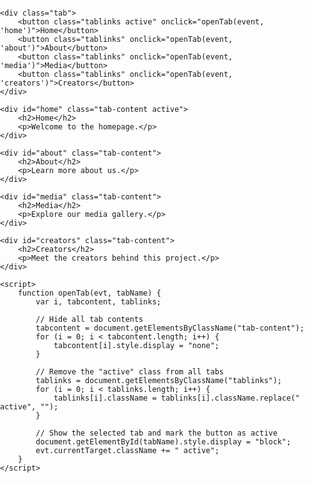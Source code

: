 <!DOCTYPE html>
<html lang="en">
<head>
    <meta charset="UTF-8">
    <meta name="viewport" content="width=device-width, initial-scale=1.0">
    <title>Tabbed Navigation</title>
    <style>
        body {
            font-family: Arial, sans-serif;
            margin: 0;
            padding: 0;
        }
        .tab {
            overflow: hidden;
            background-color: #333;
        }
        .tab button {
            background-color: inherit;
            float: left;
            border: none;
            outline: none;
            cursor: pointer;
            padding: 14px 20px;
            color: white;
            font-size: 17px;
        }
        .tab button:hover {
            background-color: #575757;
        }
        .tab button.active {
            background-color: #04AA6D;
        }
        .tab-content {
            display: none;
            padding: 20px;
            border-top: none;
        }
        .tab-content.active {
            display: block;
        }
    </style>
</head>
<body>

    <div class="tab">
        <button class="tablinks active" onclick="openTab(event, 'home')">Home</button>
        <button class="tablinks" onclick="openTab(event, 'about')">About</button>
        <button class="tablinks" onclick="openTab(event, 'media')">Media</button>
        <button class="tablinks" onclick="openTab(event, 'creators')">Creators</button>
    </div>

    <div id="home" class="tab-content active">
        <h2>Home</h2>
        <p>Welcome to the homepage.</p>
    </div>

    <div id="about" class="tab-content">
        <h2>About</h2>
        <p>Learn more about us.</p>
    </div>

    <div id="media" class="tab-content">
        <h2>Media</h2>
        <p>Explore our media gallery.</p>
    </div>

    <div id="creators" class="tab-content">
        <h2>Creators</h2>
        <p>Meet the creators behind this project.</p>
    </div>

    <script>
        function openTab(evt, tabName) {
            var i, tabcontent, tablinks;

            // Hide all tab contents
            tabcontent = document.getElementsByClassName("tab-content");
            for (i = 0; i < tabcontent.length; i++) {
                tabcontent[i].style.display = "none";
            }

            // Remove the "active" class from all tabs
            tablinks = document.getElementsByClassName("tablinks");
            for (i = 0; i < tablinks.length; i++) {
                tablinks[i].className = tablinks[i].className.replace(" active", "");
            }

            // Show the selected tab and mark the button as active
            document.getElementById(tabName).style.display = "block";
            evt.currentTarget.className += " active";
        }
    </script>

</body>
</html>
